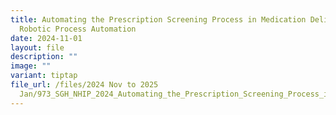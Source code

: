 ```yaml
---
title: Automating the Prescription Screening Process in Medication Delivery with
  Robotic Process Automation
date: 2024-11-01
layout: file
description: ""
image: ""
variant: tiptap
file_url: /files/2024 Nov to 2025
  Jan/973_SGH_NHIP_2024_Automating_the_Prescription_Screening_Process_in_Medication_Delivery_with_Robotic_Process_Automation__RPA_.pdf
---
```

